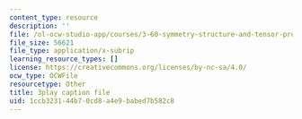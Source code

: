 ```yaml
---
content_type: resource
description: ''
file: /ol-ocw-studio-app/courses/3-60-symmetry-structure-and-tensor-properties-of-materials-fall-2005/1ccb323144b70cd8a4e9babed7b582c8_I0vEDYqXLeg.srt
file_size: 56621
file_type: application/x-subrip
learning_resource_types: []
license: https://creativecommons.org/licenses/by-nc-sa/4.0/
ocw_type: OCWFile
resourcetype: Other
title: 3play caption file
uid: 1ccb3231-44b7-0cd8-a4e9-babed7b582c8
---
```

